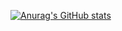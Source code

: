 [![Anurag's GitHub stats](https://github-readme-stats.vercel.app/api?username=callumJohnG&show_icons=true&theme=transparent)](https://github.com/anuraghazra/github-readme-stats)
